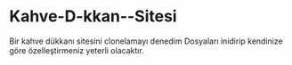 # Kahve-D-kkan--Sitesi
Bir kahve dükkanı sitesini clonelamayı denedim
Dosyaları inidirip kendinize göre özelleştirmeniz yeterli olacaktır.

